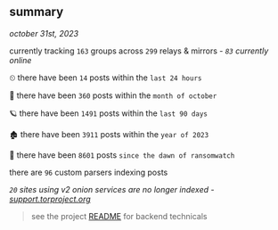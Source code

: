 
## summary
_october 31st, 2023_

currently tracking `163` groups across `299` relays & mirrors - _`83` currently online_

⏲ there have been `14` posts within the `last 24 hours`

🦈 there have been `360` posts within the `month of october`

🪐 there have been `1491` posts within the `last 90 days`

🏚 there have been `3911` posts within the `year of 2023`

🦕 there have been `8601` posts `since the dawn of ransomwatch`

there are `96` custom parsers indexing posts

_`20` sites using v2 onion services are no longer indexed - [support.torproject.org](https://support.torproject.org/onionservices/v2-deprecation/)_

> see the project [README](https://github.com/joshhighet/ransomwatch#ransomwatch--) for backend technicals
